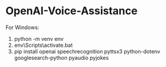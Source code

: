 # OpenAI-Voice-Assistance

For Windows:
1. python -m venv env
2. env\Scripts\activate.bat
3. pip install openai speechrecognition pyttsx3 python-dotenv googlesearch-python pyaudio pyjokes